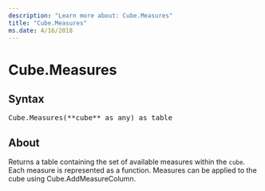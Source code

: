```yaml
---
description: "Learn more about: Cube.Measures"
title: "Cube.Measures"
ms.date: 4/16/2018
---
```

# Cube.Measures

## Syntax

<pre>
Cube.Measures(**cube** as any) as table
</pre>

## About
Returns a table containing the set of available measures within the `cube`. Each measure is represented as a function. Measures can be applied to the cube using Cube.AddMeasureColumn.


  
